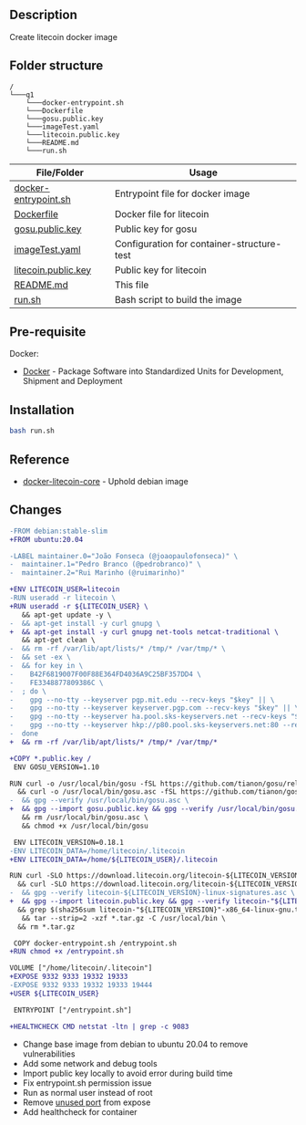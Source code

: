 ## Description
Create litecoin docker image

## Folder structure
```
/
└───q1
    └───docker-entrypoint.sh
    └───Dockerfile
    └───gosu.public.key
    └───imageTest.yaml
    └───litecoin.public.key
    └───README.md
    └───run.sh
```

| File/Folder | Usage |
| ------ | ------ |
| [docker-entrypoint.sh](./docker-entrypoint.sh) | Entrypoint file for docker image|
| [Dockerfile](./Dockerfile) | Docker file for litecoin |
| [gosu.public.key](./gosu.public.key) | Public key for gosu |
| [imageTest.yaml](./imageTest.yaml) | Configuration for container-structure-test |
| [litecoin.public.key](./litecoin.public.key) | Public key for litecoin |
| [README.md](./README.md) | This file |
| [run.sh](./run.sh) |  Bash script to build the image |

## Pre-requisite
Docker:
- [Docker](https://www.docker.com/) - Package Software into Standardized Units for Development, Shipment and Deployment

## Installation
```sh
bash run.sh
```

## Reference

- [docker-litecoin-core](https://github.com/uphold/docker-litecoin-core/tree/master/0.18) - Uphold debian image


## Changes

```diff
-FROM debian:stable-slim
+FROM ubuntu:20.04

-LABEL maintainer.0="João Fonseca (@joaopaulofonseca)" \
-  maintainer.1="Pedro Branco (@pedrobranco)" \
-  maintainer.2="Rui Marinho (@ruimarinho)"

+ENV LITECOIN_USER=litecoin
-RUN useradd -r litecoin \
+RUN useradd -r ${LITECOIN_USER} \
   && apt-get update -y \
-  && apt-get install -y curl gnupg \
+  && apt-get install -y curl gnupg net-tools netcat-traditional \
   && apt-get clean \
-  && rm -rf /var/lib/apt/lists/* /tmp/* /var/tmp/* \
-  && set -ex \
-  && for key in \
-    B42F6819007F00F88E364FD4036A9C25BF357DD4 \
-    FE3348877809386C \
-  ; do \
-    gpg --no-tty --keyserver pgp.mit.edu --recv-keys "$key" || \
-    gpg --no-tty --keyserver keyserver.pgp.com --recv-keys "$key" || \
-    gpg --no-tty --keyserver ha.pool.sks-keyservers.net --recv-keys "$key" || \
-    gpg --no-tty --keyserver hkp://p80.pool.sks-keyservers.net:80 --recv-keys "$key" ; \
-  done
+  && rm -rf /var/lib/apt/lists/* /tmp/* /var/tmp/*

+COPY *.public.key /
 ENV GOSU_VERSION=1.10

RUN curl -o /usr/local/bin/gosu -fSL https://github.com/tianon/gosu/releases/download/${GOSU_VERSION}/gosu-$(dpkg --print-architecture) \
  && curl -o /usr/local/bin/gosu.asc -fSL https://github.com/tianon/gosu/releases/download/${GOSU_VERSION}/gosu-$(dpkg --print-architecture).asc \
-  && gpg --verify /usr/local/bin/gosu.asc \
+  && gpg --import gosu.public.key && gpg --verify /usr/local/bin/gosu.asc \
   && rm /usr/local/bin/gosu.asc \
   && chmod +x /usr/local/bin/gosu

 ENV LITECOIN_VERSION=0.18.1
-ENV LITECOIN_DATA=/home/litecoin/.litecoin
+ENV LITECOIN_DATA=/home/${LITECOIN_USER}/.litecoin

RUN curl -SLO https://download.litecoin.org/litecoin-${LITECOIN_VERSION}/linux/litecoin-${LITECOIN_VERSION}-x86_64-linux-gnu.tar.gz \
  && curl -SLO https://download.litecoin.org/litecoin-${LITECOIN_VERSION}/linux/litecoin-${LITECOIN_VERSION}-linux-signatures.asc \
-  && gpg --verify litecoin-${LITECOIN_VERSION}-linux-signatures.asc \
+  && gpg --import litecoin.public.key && gpg --verify litecoin-"${LITECOIN_VERSION}"-linux-signatures.asc \
  && grep $(sha256sum litecoin-"${LITECOIN_VERSION}"-x86_64-linux-gnu.tar.gz | awk '{ print $1 }') litecoin-"${LITECOIN_VERSION}"-linux-signatures.asc \
   && tar --strip=2 -xzf *.tar.gz -C /usr/local/bin \
  && rm *.tar.gz

 COPY docker-entrypoint.sh /entrypoint.sh
+RUN chmod +x /entrypoint.sh

VOLUME ["/home/litecoin/.litecoin"]
+EXPOSE 9332 9333 19332 19333
-EXPOSE 9332 9333 19332 19333 19444
+USER ${LITECOIN_USER}

 ENTRYPOINT ["/entrypoint.sh"]

+HEALTHCHECK CMD netstat -ltn | grep -c 9083
 ```
- Change base image from debian to ubuntu 20.04 to remove vulnerabilities
- Add some network and debug tools
- Import public key locally to avoid error during build time
- Fix entrypoint.sh permission issue
- Run as normal user instead of root
- Remove [unused port](https://github.com/litecoin-project/litecoin/blob/master/doc/litecoin-release-notes/release-notes-0.10.2.2.md) from expose
- Add healthcheck for container